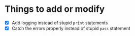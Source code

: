 # Things to add or modify

- [x] Add logging instead of stupid `print` statements
- [x] Catch the errors properly instead of stupid `pass` statement